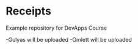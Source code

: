 # Receipts
Example repository for DevApps Course

-Gulyas will be uploaded
-Omlett will be uploaded
